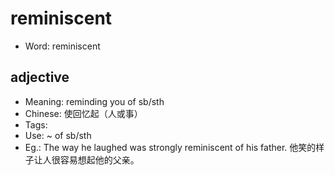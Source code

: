 # reminiscent

- Word: reminiscent

## adjective

- Meaning: reminding you of sb/sth
- Chinese: 使回忆起（人或事）
- Tags: 
- Use: ~ of sb/sth
- Eg.: The way he laughed was strongly reminiscent of his father. 他笑的样子让人很容易想起他的父亲。

